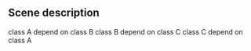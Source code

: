 ## Scene description

class A depend on class B
class B depend on class C
class C depend on class A

